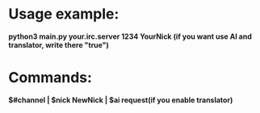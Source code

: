 # Usage example:
**python3 main.py your.irc.server 1234 YourNick (if you want use AI and translator, write there "true")**

# Commands:
**$#channel | $nick NewNick | $ai request(if you enable translator)**
